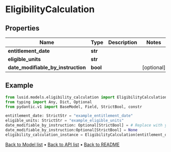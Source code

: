 # EligibilityCalculation

## Properties
Name | Type | Description | Notes
------------ | ------------- | ------------- | -------------
**entitlement_date** | **str** |  | 
**eligible_units** | **str** |  | 
**date_modifiable_by_instruction** | **bool** |  | [optional] 
## Example

```python
from lusid.models.eligibility_calculation import EligibilityCalculation
from typing import Any, Dict, Optional
from pydantic.v1 import BaseModel, Field, StrictBool, constr

entitlement_date: StrictStr = "example_entitlement_date"
eligible_units: StrictStr = "example_eligible_units"
date_modifiable_by_instruction: Optional[StrictBool] = # Replace with your value
date_modifiable_by_instruction:Optional[StrictBool] = None
eligibility_calculation_instance = EligibilityCalculation(entitlement_date=entitlement_date, eligible_units=eligible_units, date_modifiable_by_instruction=date_modifiable_by_instruction)

```

[Back to Model list](../README.md#documentation-for-models) &#8226; [Back to API list](../README.md#documentation-for-api-endpoints) &#8226; [Back to README](../README.md)

